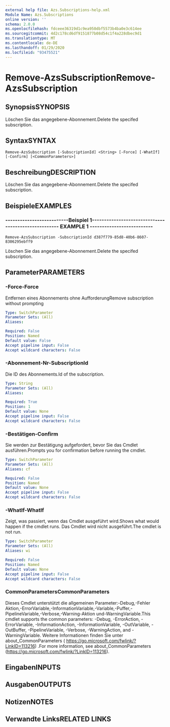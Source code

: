 ```yaml
---
external help file: Azs.Subscriptions-help.xml
Module Name: Azs.Subscriptions
online version: ''
schema: 2.0.0
ms.openlocfilehash: fdceee36319d1c9ea950dbf5573b4ba0e3c614ee
ms.sourcegitcommit: 4d2c178cd6df9151877b08d54c1f4a228dbec9d1
ms.translationtype: MT
ms.contentlocale: de-DE
ms.lasthandoff: 01/29/2020
ms.locfileid: "93475521"
---
```

# <span data-ttu-id="b6258-101">Remove-AzsSubscription</span><span class="sxs-lookup"><span data-stu-id="b6258-101">Remove-AzsSubscription</span></span>

## <span data-ttu-id="b6258-102">Synopsis</span><span class="sxs-lookup"><span data-stu-id="b6258-102">SYNOPSIS</span></span>
<span data-ttu-id="b6258-103">Löschen Sie das angegebene-Abonnement.</span><span class="sxs-lookup"><span data-stu-id="b6258-103">Delete the specifed subscription.</span></span>

## <span data-ttu-id="b6258-104">Syntax</span><span class="sxs-lookup"><span data-stu-id="b6258-104">SYNTAX</span></span>

```
Remove-AzsSubscription [-SubscriptionId] <String> [-Force] [-WhatIf] [-Confirm] [<CommonParameters>]
```

## <span data-ttu-id="b6258-105">Beschreibung</span><span class="sxs-lookup"><span data-stu-id="b6258-105">DESCRIPTION</span></span>
<span data-ttu-id="b6258-106">Löschen Sie das angegebene-Abonnement.</span><span class="sxs-lookup"><span data-stu-id="b6258-106">Delete the specifed subscription.</span></span>

## <span data-ttu-id="b6258-107">Beispiele</span><span class="sxs-lookup"><span data-stu-id="b6258-107">EXAMPLES</span></span>

### <span data-ttu-id="b6258-108">--------------------------Beispiel 1--------------------------</span><span class="sxs-lookup"><span data-stu-id="b6258-108">-------------------------- EXAMPLE 1 --------------------------</span></span>
```
Remove-AzsSubscription -SubscriptionId d387f779-85d8-40b6-8607-8306295ebff9
```

<span data-ttu-id="b6258-109">Löschen Sie das angegebene-Abonnement.</span><span class="sxs-lookup"><span data-stu-id="b6258-109">Delete the specifed subscription.</span></span>

## <span data-ttu-id="b6258-110">Parameter</span><span class="sxs-lookup"><span data-stu-id="b6258-110">PARAMETERS</span></span>

### <span data-ttu-id="b6258-111">-Force</span><span class="sxs-lookup"><span data-stu-id="b6258-111">-Force</span></span>
<span data-ttu-id="b6258-112">Entfernen eines Abonnements ohne Aufforderung</span><span class="sxs-lookup"><span data-stu-id="b6258-112">Remove subscription without prompting</span></span>

```yaml
Type: SwitchParameter
Parameter Sets: (All)
Aliases: 

Required: False
Position: Named
Default value: False
Accept pipeline input: False
Accept wildcard characters: False
```

### <span data-ttu-id="b6258-113">-Abonnement-Nr</span><span class="sxs-lookup"><span data-stu-id="b6258-113">-SubscriptionId</span></span>
<span data-ttu-id="b6258-114">Die ID des Abonnements.</span><span class="sxs-lookup"><span data-stu-id="b6258-114">Id of the subscription.</span></span>

```yaml
Type: String
Parameter Sets: (All)
Aliases: 

Required: True
Position: 1
Default value: None
Accept pipeline input: False
Accept wildcard characters: False
```

### <span data-ttu-id="b6258-115">-Bestätigen</span><span class="sxs-lookup"><span data-stu-id="b6258-115">-Confirm</span></span>
<span data-ttu-id="b6258-116">Sie werden zur Bestätigung aufgefordert, bevor Sie das Cmdlet ausführen.</span><span class="sxs-lookup"><span data-stu-id="b6258-116">Prompts you for confirmation before running the cmdlet.</span></span>

```yaml
Type: SwitchParameter
Parameter Sets: (All)
Aliases: cf

Required: False
Position: Named
Default value: None
Accept pipeline input: False
Accept wildcard characters: False
```

### <span data-ttu-id="b6258-117">-WhatIf</span><span class="sxs-lookup"><span data-stu-id="b6258-117">-WhatIf</span></span>
<span data-ttu-id="b6258-118">Zeigt, was passiert, wenn das Cmdlet ausgeführt wird.</span><span class="sxs-lookup"><span data-stu-id="b6258-118">Shows what would happen if the cmdlet runs.</span></span>
<span data-ttu-id="b6258-119">Das Cmdlet wird nicht ausgeführt.</span><span class="sxs-lookup"><span data-stu-id="b6258-119">The cmdlet is not run.</span></span>

```yaml
Type: SwitchParameter
Parameter Sets: (All)
Aliases: wi

Required: False
Position: Named
Default value: None
Accept pipeline input: False
Accept wildcard characters: False
```

### <span data-ttu-id="b6258-120">CommonParameters</span><span class="sxs-lookup"><span data-stu-id="b6258-120">CommonParameters</span></span>
<span data-ttu-id="b6258-121">Dieses Cmdlet unterstützt die allgemeinen Parameter:-Debug,-Fehler Aktion,-ErrorVariable,-InformationVariable,-Variable,-Puffer,-PipelineVariable,-Verbose,-Warning-Aktion und-WarningVariable.</span><span class="sxs-lookup"><span data-stu-id="b6258-121">This cmdlet supports the common parameters: -Debug, -ErrorAction, -ErrorVariable, -InformationAction, -InformationVariable, -OutVariable, -OutBuffer, -PipelineVariable, -Verbose, -WarningAction, and -WarningVariable.</span></span> <span data-ttu-id="b6258-122">Weitere Informationen finden Sie unter about_CommonParameters ( https://go.microsoft.com/fwlink/?LinkID=113216) .</span><span class="sxs-lookup"><span data-stu-id="b6258-122">For more information, see about_CommonParameters (https://go.microsoft.com/fwlink/?LinkID=113216).</span></span>

## <span data-ttu-id="b6258-123">Eingaben</span><span class="sxs-lookup"><span data-stu-id="b6258-123">INPUTS</span></span>

## <span data-ttu-id="b6258-124">Ausgaben</span><span class="sxs-lookup"><span data-stu-id="b6258-124">OUTPUTS</span></span>

## <span data-ttu-id="b6258-125">Notizen</span><span class="sxs-lookup"><span data-stu-id="b6258-125">NOTES</span></span>

## <span data-ttu-id="b6258-126">Verwandte Links</span><span class="sxs-lookup"><span data-stu-id="b6258-126">RELATED LINKS</span></span>

